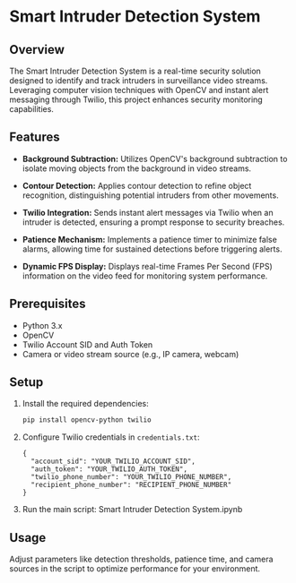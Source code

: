 # Smart Intruder Detection System

## Overview

The Smart Intruder Detection System is a real-time security solution designed to identify and track intruders in surveillance video streams. Leveraging computer vision techniques with OpenCV and instant alert messaging through Twilio, this project enhances security monitoring capabilities.

## Features

- **Background Subtraction:** Utilizes OpenCV's background subtraction to isolate moving objects from the background in video streams.

- **Contour Detection:** Applies contour detection to refine object recognition, distinguishing potential intruders from other movements.

- **Twilio Integration:** Sends instant alert messages via Twilio when an intruder is detected, ensuring a prompt response to security breaches.

- **Patience Mechanism:** Implements a patience timer to minimize false alarms, allowing time for sustained detections before triggering alerts.

- **Dynamic FPS Display:** Displays real-time Frames Per Second (FPS) information on the video feed for monitoring system performance.

## Prerequisites

- Python 3.x
- OpenCV
- Twilio Account SID and Auth Token
- Camera or video stream source (e.g., IP camera, webcam)

## Setup

1. Install the required dependencies:

    ```bash
    pip install opencv-python twilio
    ```

2. Configure Twilio credentials in `credentials.txt`:

    ```text
    {
      "account_sid": "YOUR_TWILIO_ACCOUNT_SID",
      "auth_token": "YOUR_TWILIO_AUTH_TOKEN",
      "twilio_phone_number": "YOUR_TWILIO_PHONE_NUMBER",
      "recipient_phone_number": "RECIPIENT_PHONE_NUMBER"
    }
    ```

3. Run the main script: Smart Intruder Detection System.ipynb
    

## Usage

Adjust parameters like detection thresholds, patience time, and camera sources in the script to optimize performance for your environment.


